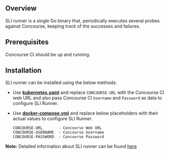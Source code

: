 ## Overview
SLI runner is a single Go binary that, periodically executes several probes against Concourse, keeping track of the successes and failures.

## Prerequisites
Concourse CI should be up and running.

## Installation
SLI runner can be installed using the below methods:
- Use  **[kubernetes.yaml](https://github.com/wavefrontHQ/integrations/blob/master/concourse/slirunner/kubernetes.yaml)** and replace `CONCOURSE-URL` with the Concourse CI web URL and also pass Concourse CI `Username` and `Password` as data to configure SLI Runner.
- Use **[docker-compose.yml](https://github.com/wavefrontHQ/integrations/blob/master/concourse/slirunner/docker-compose.yml)** and replace below placeholders with their actual values to configure SLI Runner.

    ```
    CONCOURSE-URL       - Concourse Web URL
    CONCOURSE-USERNAME  - Concourse Username
    CONCOURSE-PASSWORD  - Concourse Password
    ```

**Note:** Detailed information about SLI runner can be found [here](https://github.com/cirocosta/slirunner)